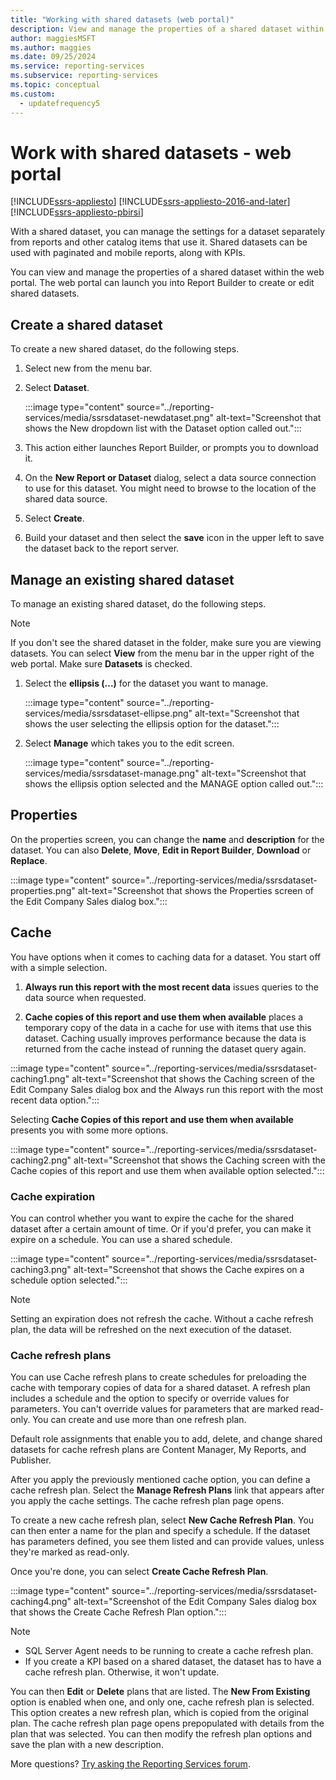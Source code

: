 ```yaml
---
title: "Working with shared datasets (web portal)"
description: View and manage the properties of a shared dataset within the web portal. Use the web portal to create or edit shared datasets in the Report Builder.
author: maggiesMSFT
ms.author: maggies
ms.date: 09/25/2024
ms.service: reporting-services
ms.subservice: reporting-services
ms.topic: conceptual
ms.custom:
  - updatefrequency5
---
```

# Work with shared datasets - web portal

[!INCLUDE[ssrs-appliesto](../includes/ssrs-appliesto.md)] [!INCLUDE[ssrs-appliesto-2016-and-later](../includes/ssrs-appliesto-2016-and-later.md)] [!INCLUDE[ssrs-appliesto-pbirsi](../includes/ssrs-appliesto-pbirs.md)]

With a shared dataset, you can manage the settings for a dataset separately from reports and other catalog items that use it. Shared datasets can be used with paginated and mobile reports, along with KPIs.

You can view and manage the properties of a shared dataset within the web portal. The web portal can launch you into Report Builder to create or edit shared datasets.

## Create a shared dataset
  
To create a new shared dataset, do the following steps.  
  
1.  Select new from the menu bar.  
  
2.  Select **Dataset**.  

    :::image type="content" source="../reporting-services/media/ssrsdataset-newdataset.png" alt-text="Screenshot that shows the New dropdown list with the Dataset option called out.":::
  
3.  This action either launches Report Builder, or prompts you to download it.  
  
4.  On the **New Report or Dataset** dialog, select a data source connection to use for this dataset. You might need to browse to the location of the shared data source.  
  
5.  Select **Create**.  
  
6.  Build your dataset and then select the **save** icon in the upper left to save the dataset back to the report server.  
  
## Manage an existing shared dataset
  
To manage an existing shared dataset, do the following steps.  
  
> [!NOTE]
> If you don't see the shared dataset in the folder, make sure you are viewing datasets. You can select **View** from the menu bar in the upper right of the web portal. Make sure **Datasets** is checked.  
  
1.  Select the **ellipsis (...)** for the dataset you want to manage.  

    :::image type="content" source="../reporting-services/media/ssrsdataset-ellipse.png" alt-text="Screenshot that shows the user selecting the ellipsis option for the dataset.":::
  
2.  Select **Manage** which takes you to the edit screen.  

    :::image type="content" source="../reporting-services/media/ssrsdataset-manage.png" alt-text="Screenshot that shows the ellipsis option selected and the MANAGE option called out.":::  
  
## Properties
  
On the properties screen, you can change the **name** and **description** for the dataset. You can also **Delete**, **Move**, **Edit in Report Builder**, **Download** or **Replace**.  

:::image type="content" source="../reporting-services/media/ssrsdataset-properties.png" alt-text="Screenshot that shows the Properties screen of the Edit Company Sales dialog box.":::  
  
## Cache
  
You have options when it comes to caching data for a dataset. You start off with a simple selection.  
  
1.  **Always run this report with the most recent data** issues queries to the data source when requested.  
  
2.  **Cache copies of this report and use them when available** places a temporary copy of the data in a cache for use with items that use this dataset. Caching usually improves performance because the data is returned from the cache instead of running the dataset query again.  

:::image type="content" source="../reporting-services/media/ssrsdataset-caching1.png" alt-text="Screenshot that shows the Caching screen of the Edit Company Sales dialog box and the Always run this report with the most recent data option.":::
  
Selecting **Cache Copies of this report and use them when available** presents you with some more options.  

:::image type="content" source="../reporting-services/media/ssrsdataset-caching2.png" alt-text="Screenshot that shows the Caching screen with the Cache copies of this report and use them when available option selected.":::
  
### Cache expiration  
  
You can control whether you want to expire the cache for the shared dataset after a certain amount of time. Or if you'd prefer, you can make it expire on a schedule. You can use a shared schedule.  

:::image type="content" source="../reporting-services/media/ssrsdataset-caching3.png" alt-text="Screenshot that shows the Cache expires on a schedule option selected.":::
  
> [!NOTE]
> Setting an expiration does not refresh the cache. Without a cache refresh plan, the data will be refreshed on the next execution of the dataset.  
  
### Cache refresh plans  
  
You can use Cache refresh plans to create schedules for preloading the cache with temporary copies of data for a shared dataset. A refresh plan includes a schedule and the option to specify or override values for parameters. You can't override values for parameters that are marked read-only. You can create and use more than one refresh plan.
  
Default role assignments that enable you to add, delete, and change shared datasets for cache refresh plans are Content Manager, My Reports, and Publisher.  
  
After you apply the previously mentioned cache option, you can define a cache refresh plan. Select the **Manage Refresh Plans** link that appears after you apply the cache settings. The cache refresh plan page opens.
  
To create a new cache refresh plan, select **New Cache Refresh Plan**. You can then enter a name for the plan and specify a schedule. If the dataset has parameters defined, you see them listed and can provide values, unless they're marked as read-only.  
  
Once you're done, you can select **Create Cache Refresh Plan**.  

:::image type="content" source="../reporting-services/media/ssrsdataset-caching4.png" alt-text="Screenshot of the Edit Company Sales dialog box that shows the Create Cache Refresh Plan option.":::
  
> [!NOTE]
> - SQL Server Agent needs to be running to create a cache refresh plan. 
> - If you create a KPI based on a shared dataset, the dataset has to have a cache refresh plan. Otherwise, it won't update.
> 
  
You can then **Edit** or **Delete** plans that are listed. The **New From Existing** option is enabled when one, and only one, cache refresh plan is selected. This option creates a new refresh plan, which is copied from the original plan. The cache refresh plan page opens prepopulated with details from the plan that was selected. You can then modify the refresh plan options and save the plan with a new description.  

More questions? [Try asking the Reporting Services forum](/answers/search.html?c=&f=&includeChildren=&q=ssrs+OR+reporting+services&redirect=search%2fsearch&sort=relevance&type=question+OR+idea+OR+kbentry+OR+answer+OR+topic+OR+user).
